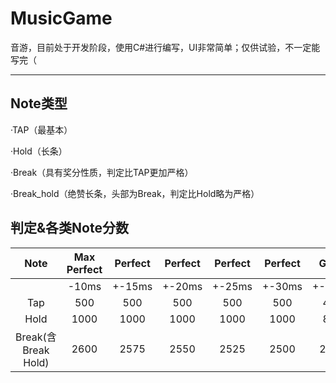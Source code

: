 # MusicGame
音游，目前处于开发阶段，使用C#进行编写，UI非常简单；仅供试验，不一定能写完（

-----------------------------------------------------------------

## Note类型

·TAP（最基本）

·Hold（长条）

·Break（具有奖分性质，判定比TAP更加严格）

·Break_hold（绝赞长条，头部为Break，判定比Hold略为严格）

## 判定&各类Note分数

  
| Note | Max Perfect | Perfect | Perfect | Perfect | Perfect | Great  | Great | Great | Good | Good |
| :--: | :---------: |  :----: | :-----: | :-----: | :-----: | :----: | :---: | :---: | :--: | :--: |
|      | -10ms       | +-15ms  | +-20ms  | +-25ms  | +-30ms  | +-40ms | +-50ms | +-60ms | +-70ms | +-120ms |
| Tap | 500| 500 | 500 | 500 | 500 | 400 | 400 | 400 | 250 | 250 |
| Hold | 1000 | 1000 | 1000 | 1000 | 1000 | 800 | 800 | 800 | 500 | 500 |
| Break(含Break Hold) | 2600 | 2575 | 2550 | 2525 | 2500 | 2000 | 1750 | 1500 | 1250 | 1000 |

    
